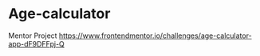 # Age-calculator
Mentor Project
https://www.frontendmentor.io/challenges/age-calculator-app-dF9DFFpj-Q
